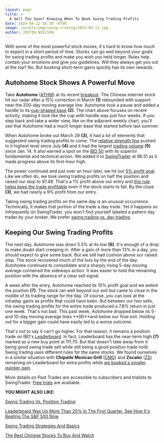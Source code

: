 ```yaml
---
layout: page
title: >-
  A Sell Too Soon? Knowing When To Book Swing Trading Profits
date: 2019-04-12 16:39 -0700
image: /assets/img/swing-trading/2019-04-12.jpg
author: JUSTIN NIELSEN
---
```






With some of the most powerful stock moves, it's hard to know how much to expect in a short period of time. Stocks can go well beyond your goals for swing trading profits and make you wish you held longer. Rules help contain your emotions and give you guidelines. Will they always get you out at the top? No. But booking short-term gains quickly has its own rewards.




Autohome Stock Shows A Powerful Move
------------------------------------


Take **Autohome** ([ATHM](https://research.investors.com/quote.aspx?symbol=ATHM)) at its recent [breakout](https://www.investors.com/how-to-invest/investors-corner/stocks-on-the-rise-breakout-stocks/). The Chinese internet stock hit our radar after a 15% correction in March **(1)** rebounded with support near the 200-day moving average line. Autohome took a pause and added a handle to its [cup-shaped base](https://www.investors.com/ibd-university/how-to-buy/common-patterns-1/) **(2)**. The chart above focuses on recent activity, making it look like the cup with handle was just four weeks. If you step back and take a wider view, like on the adjacent weekly chart, you'll see that Autohome had a much longer base that started before last summer.



When Autohome broke out March 29 **(3),** it had a lot of elements that suggested swing trading profits to come. The [relative strength line](https://www.investors.com/how-to-invest/investors-corner/a-stock-breakout-specialty-tool-the-relative-strength-line/) pushed to it highest level since July **(4)** and it had the largest [trading volume](https://www.investors.com/research/swing-trading/trading-volume-swing-trading-ross-stores-stock/) **(5)** since Jan. 14. It also earned a spot on the [IBD 50](https://www.investors.com/research/ibd-50-growth-stocks-to-watch/) with its superior fundamental and technical action. We added it to [SwingTrader](http://shop.investors.com/offer/splashresponsive.aspx?id=SwingTrader&src=A011LPH) at 96.51 as it made progress above its first-hour high.


The power continued and just over an hour later, we hit our [5% profit goal](https://www.investors.com/research/swing-trading/taking-stock-profits-on-the-way-up-to-compound-gains/). Like we often do, we took swing trading profits on half the position and raised our stop to 97.48. That's a 1% profit above our entry and [this rule helps keep the trade profitable](https://www.investors.com/research/swing-trading/stop-loss-price-target-when-to-sell-stocks/) even if the stock starts to fall. By the close **(3)**, we had nearly a 9% profit from our entry.


Taking swing trading profits on the same day is an unusual occurrence. Technically, it makes that portion of the trade a day trade. Yet it happens so infrequently on SwingTrader, you won't find yourself labeled a pattern day trader by your broker. We prefer [swing trading vs. day trading](https://www.investors.com/research/swing-trading/day-trading-versus-swing-trading-comes-down-to-time/).


Keeping Our Swing Trading Profits
---------------------------------


The next day, Autohome was down 5.5% at its low **(6)**. It's enough of a drop to make doubt start creeping in. After a gain of more than 13% in a day, you should expect to give some back. But we still had cushion above our raised stop. The stock recovered much of the loss by the end of the day. Autohome continued to consolidate and a sharply rising 5-day moving average contained the sideways action. It was easier to hold the remaining position with the absence of a clear sell signal.


A week after the entry, Autohome reached its 10% profit goal and we exited the position **(7)**. The stock ran well beyond our exit but came to close in the middle of its trading range for the day. Of course, you can look at the intraday gains as profits that could have been. But between our two sells, the swing trading profits for the entire trade produced a 7.8% return in just one week. That's not bad. This past week, Autohome dropped below its 5- and 10-day moving average lines **(8)**and below our final exit. Holding out for a bigger gain could have easily led to a worse outcome.


That's not to say it can't go higher. For that reason, it remains a position trade on IBD's [Leaderboard](https://www.investors.com/product/leaderboard/). In fact, Leaderboard has the near-term high **(7)** marked as a new buy point at 111.70. But that doesn't take away from it being good swing trade sell while still being a good position trade hold. Swing trading uses different rules for the same stocks. We found ourselves in a similar situation with **Chipotle Mexican Grill** ([CMG](https://research.investors.com/quote.aspx?symbol=CMG)) and **Zscaler** ([ZS](https://research.investors.com/quote.aspx?symbol=ZS)) remaining on Leaderboard for extra profits while [we booked a smaller quicker gain](https://www.investors.com/research/swing-trading/chipotle-stock-price-selling-stocks/).


More details on Past Trades are accessible to subscribers and trialists to SwingTrader. [Free trials](http://shop.investors.com/offer/splashresponsive.aspx?id=SwingTrader&src=A011LPH) are available.


**YOU MIGHT ALSO LIKE:**


[Swing Trading Vs. Position Trading](https://www.investors.com/research/swing-trading/swing-trading-position-trading-zscaler-stock/)


[Leaderboard Was Up More Than 20% In The First Quarter. See How It's Beating The S&P 500 Now](https://www.investors.com/product/leaderboard/) 


[Swing Trading Strategies And Basics](https://www.investors.com/research/swing-trading/swing-trading-strategy-basics/)


[The Best Chinese Stocks To Buy And Watch](https://www.investors.com/news/best-chinese-stocks-to-buy-and-watch/)




